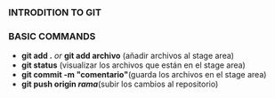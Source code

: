 ### INTRODITION TO GIT 

### BASIC COMMANDS
- <strong>git add .</strong> <i>or</i> <strong>git add archivo</strong> (añadir archivos al stage area)
- <strong>git status</strong> (visualizar los archivos que están en el stage area)
- <strong>git commit -m "comentario"</strong>(guarda los archivos en el stage area)
- <strong>git push origin <i> rama</i></strong>(subir los cambios al repositorio)